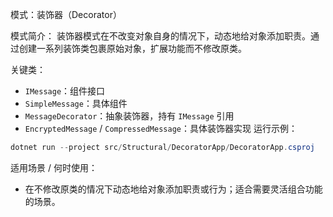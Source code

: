 模式：装饰器（Decorator）

模式简介：
装饰器模式在不改变对象自身的情况下，动态地给对象添加职责。通过创建一系列装饰类包裹原始对象，扩展功能而不修改原类。

关键类：
- `IMessage`：组件接口
- `SimpleMessage`：具体组件
- `MessageDecorator`：抽象装饰器，持有 `IMessage` 引用
- `EncryptedMessage` / `CompressedMessage`：具体装饰器实现
运行示例：
```powershell
dotnet run --project src/Structural/DecoratorApp/DecoratorApp.csproj
```

适用场景 / 何时使用：
- 在不修改原类的情况下动态地给对象添加职责或行为；适合需要灵活组合功能的场景。